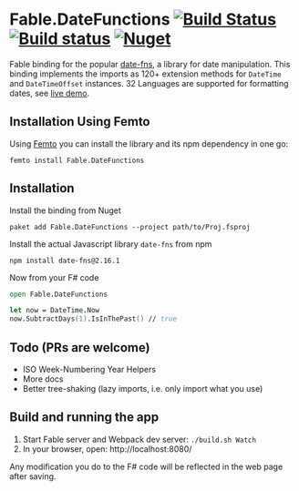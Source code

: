 # Fable.DateFunctions [![Build Status](https://travis-ci.org/Zaid-Ajaj/Fable.DateFunctions.svg?branch=master)](https://travis-ci.org/Zaid-Ajaj/Fable.DateFunctions) [![Build status](https://ci.appveyor.com/api/projects/status/od92jraqhec4vbj5?svg=true)](https://ci.appveyor.com/project/Zaid-Ajaj/fable-datefunctions) [![Nuget](https://img.shields.io/nuget/v/Fable.DateFunctions.svg?maxAge=0&colorB=brightgreen)](https://www.nuget.org/packages/Fable.DateFunctions)

Fable binding for the popular [date-fns](https://date-fns.org/), a library for date manipulation. This binding implements the imports as 120+ extension methods for `DateTime` and `DateTimeOffset` instances. 32 Languages are supported for formatting dates, see [live demo](https://zaid-ajaj.github.io/Fable.DateFunctions/).

## Installation Using Femto
Using [Femto](https://github.com/Zaid-Ajaj/Femto) you can install the library and its npm dependency in one go:
```
femto install Fable.DateFunctions
```

## Installation
Install the binding from Nuget
```
paket add Fable.DateFunctions --project path/to/Proj.fsproj
```
Install the actual Javascript library `date-fns` from npm
```
npm install date-fns@2.16.1
```
Now from your F# code
```fs
open Fable.DateFunctions

let now = DateTime.Now
now.SubtractDays(1).IsInThePast() // true
```

## Todo (PRs are welcome)
 - ISO Week-Numbering Year Helpers
 - More docs
 - Better tree-shaking (lazy imports, i.e. only import what you use)

## Build and running the app

1. Start Fable server and Webpack dev server: `./build.sh Watch`
2. In your browser, open: http://localhost:8080/

Any modification you do to the F# code will be reflected in the web page after
saving.
